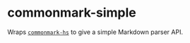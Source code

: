 # commonmark-simple

Wraps [`commonmark-hs`](https://github.com/jgm/commonmark-hs) to give a simple Markdown parser API.
